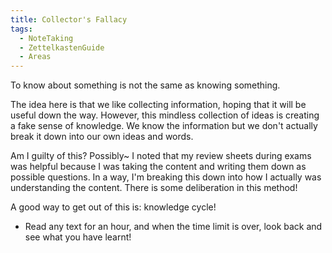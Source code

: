 ```yaml
---
title: Collector's Fallacy
tags:
  - NoteTaking
  - ZettelkastenGuide
  - Areas
---
```

To know about something is not the same as knowing something.

The idea here is that we like collecting information, hoping that it will be useful down the way. However, this mindless collection of ideas is creating a fake sense of knowledge. We know the information but we don't actually break it down into our own ideas and words. 

Am I guilty of this? Possibly~ I noted that my review sheets during exams was helpful because I was taking the content and writing them down as possible questions. In a way, I'm breaking this down into how I actually was understanding the content. There is some deliberation in this method!

A good way to get out of this is: knowledge cycle!
- Read any text for an hour, and when the time limit is over, look back and see what you have learnt!
